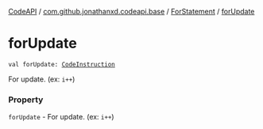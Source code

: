 [CodeAPI](../../index.md) / [com.github.jonathanxd.codeapi.base](../index.md) / [ForStatement](index.md) / [forUpdate](.)

# forUpdate

`val forUpdate: `[`CodeInstruction`](../../com.github.jonathanxd.codeapi/-code-instruction.md)

For update. (ex: `i++`)

### Property

`forUpdate` - For update. (ex: `i++`)